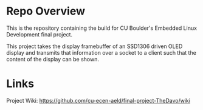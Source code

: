 # Repo Overview

This is the repository containing the build for CU Boulder's Embedded
Linux Development final project.

This project takes the display framebuffer of an SSD1306 driven OLED
display and transmits that information over a socket to a client such
that the content of the display can be shown.

# Links

Project Wiki: https://github.com/cu-ecen-aeld/final-project-TheDavo/wiki


